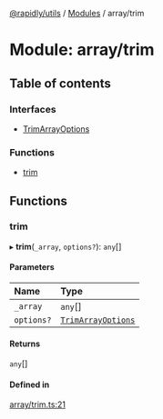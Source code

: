 [@rapidly/utils](../README.md) / [Modules](../modules.md) / array/trim

# Module: array/trim

## Table of contents

### Interfaces

- [TrimArrayOptions](../interfaces/array_trim.TrimArrayOptions.md)

### Functions

- [trim](array_trim.md#trim)

## Functions

### trim

▸ **trim**(`_array`, `options?`): `any`[]

#### Parameters

| Name | Type |
| :------ | :------ |
| `_array` | `any`[] |
| `options?` | [`TrimArrayOptions`](../interfaces/array_trim.TrimArrayOptions.md) |

#### Returns

`any`[]

#### Defined in

[array/trim.ts:21](https://github.com/canguser/rapidly-utils/blob/a270d22/main/array/trim.ts#L21)
